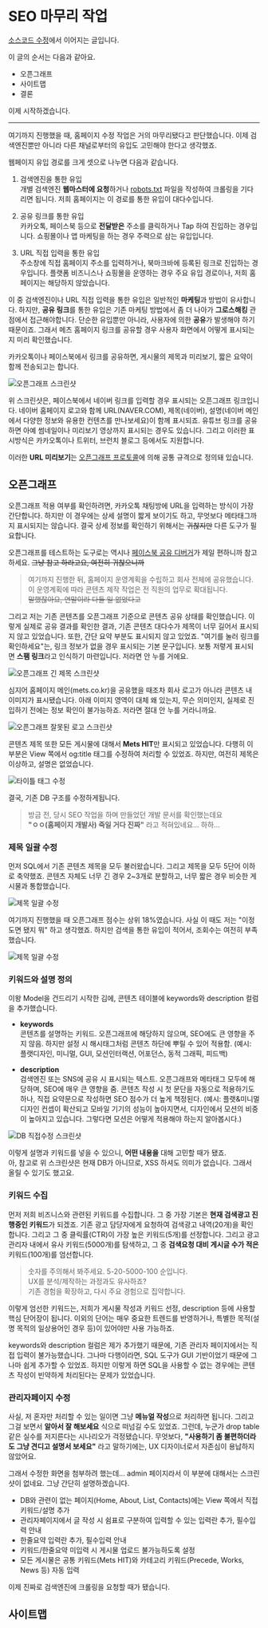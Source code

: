 # SEO 마무리 작업

[소스코드 수정](/code-modification.html)에서 이어지는 글입니다. 

이 글의 순서는 다음과 같아요. 

- 오픈그래프
- 사이트맵
- 결론

이제 시작하겠습니다. 

----------------

여기까지 진행했을 때, 홈페이지 수정 작업은 거의 마무리됐다고 판단했습니다. 이제 검색엔진뿐만 아니라 다른 채널로부터의 유입도 고민해야 한다고 생각했죠. 

웹페이지 유입 경로를 크게 셋으로 나누면 다음과 같습니다. 

1. 검색엔진을 통한 유입   
개별 검색엔진 **웹마스터에 요청**하거나 [robots.txt](https://searchadvisor.naver.com/guide/seo-basic-robots) 파일을 작성하여 크롤링을 기다리면 됩니다. 저희 홈페이지는 이 경로를 통한 유입이 대다수입니다.

2. 공유 링크를 통한 유입   
카카오톡, 페이스북 등으로 **전달받은** 주소를 클릭하거나 Tap 하여 진입하는 경우입니다. 쇼핑몰이나 앱 마케팅을 하는 경우 주력으로 삼는 유입입니다. 

3. URL 직접 입력을 통한 유입   
주소창에 직접 홈페이지 주소를 입력하거나, 북마크바에 등록된 링크로 진입하는 경우입니다. 플랫폼 비즈니스나 쇼핑몰을 운영하는 경우 주요 유입 경로이나, 저희 홈페이지는 해당하지 않았습니다. 

이 중 검색엔진이나 URL 직접 입력을 통한 유입은 일반적인 **마케팅**과 방법이 유사합니다. 하지만, **공유 링크**를 통한 유입은 기존 마케팅 방법에서 좀 더 나아가 **그로스해킹** 관점에서 접근해야합니다. 단순한 유입뿐만 아니라, 사용자에 의한 **공유**가 발생해야 하기 때문이죠. 그래서 메츠 홈페이지 링크를 공유할 경우 사용자 화면에서 어떻게 표시되는지 미리 확인했습니다. 

카카오톡이나 페이스북에서 링크를 공유하면, 게시물의 제목과 미리보기, 짧은 요약이 함께 전송되고는 합니다. 

![오픈그래프 스크린샷](/image/그림2.png)

위 스크린샷은, 페이스북에서 네이버 링크를 입력할 경우 표시되는 오픈그래프 링크입니다. 네이버 홈페이지 로고와 함께 URL(NAVER.COM), 제목(네이버), 설명(네이버 메인에서 다양한 정보와 유용한 컨텐츠를 만나보세요)이 함께 표시되죠. 유튜브 링크를 공유하면 아예 썸네일이나 미리보기 영상까지 표시되는 경우도 있습니다. 그리고 이러한 표시방식은 카카오톡이나 트위터, 브런치 블로그 등에서도 지원합니다. 

이러한 **URL 미리보기**는 [오픈그래프 프로토콜](https://ogp.me/)에 의해 공통 규격으로 정의돼 있습니다. 

## 오픈그래프

오픈그래프 적용 여부를 확인하려면, 카카오톡 채팅방에 URL을 입력하는 방식이 가장 간단합니다. 하지만 이 경우에는 상세 설명이 짧게 보이기도 하고, 무엇보다 메타태그까지 표시되지는 않습니다. 결국 상세 정보를 확인하기 위해서는 ~~귀찮지만~~ 다른 도구가 필요합니다. 

오픈그래프를 테스트하는 도구로는 역시나 [페이스북 공유 디버거](https://developers.facebook.com/tools/debug/)가 제일 편하니까 참고하세요. ~~그냥 참고 하라고요, 여전히 귀찮으니까~~ 

> 여기까지 진행한 뒤, 홈페이지 운영계획을 수립하고 회사 전체에 공유했습니다.   
이 운영계획에 따라 콘텐츠 제작 작업은 전 직원의 업무로 확대됩니다.   
~~말했잖아요, 연말이라 다들 일 없었다고~~

그리고 저는 기존 콘텐츠를 오픈그래프 기준으로 콘텐츠 공유 상태를 확인했습니다. 이렇게 실제로 공유 결과를 확인한 결과, 기존 콘텐츠 대다수가 제목이 너무 길어서 표시되지 않고 있었습니다. 또한, 간단 요약 부분도 표시되지 않고 있었죠. "여기를 눌러 링크를 확인하세요"는, 링크 정보가 없을 경우 표시되는 기본 문구입니다. 보통 저렿게 표시되면 **스팸 링크**라고 인식하기 마련입니다. 저라면 안 누를 거에요. 

![오픈그래프 긴 제목 스크린샷](/image/그림3.png)

심지어 홈페이지 메인(mets.co.kr)을 공유했을 때조차 회사 로고가 아니라 콘텐츠 내 이미지가 표시됐습니다. 아래 이미지 영역이 대체 왜 있는지, 무슨 의미인지, 실제로 진입하기 전에는 정보 확인이 불가능하죠. 저라면 절대 안 누를 거라니까요. 

![오픈그래프 잘못된 로고 스크린샷](/image/그림4.png)

콘텐츠 제목 또한 모든 게시물에 대해서 **Mets HIT**만 표시되고 있었습니다. 다행히 이 부분은 View 쪽에서 og:title 태그를 수정하여 처리할 수 있었죠. 하지만, 여전히 제목은 이상하고, 설명은 없었습니다. 

![타이틀 태그 수정](/image/그림7.png)

결국, 기존 DB 구조를 수정하게됩니다. 

> 방금 전, 당시 SEO 작업을 하며 만들었던 개발 문서를 확인했는데요   
**"ㅇㅇ(홈페이지 개발사) 죽일 거다 진짜"** 라고 적혀있네요... 하하... 

### 제목 일괄 수정

먼저 SQL에서 기존 콘텐츠 제목을 모두 불러왔습니다. 그리고 제목을 모두 5단어 이하로 축약했죠. 콘텐츠 자체도 너무 긴 경우 2~3개로 분할하고, 너무 짧은 경우 비슷한 게시물과 통합했습니다. 

![제목 일괄 수정](/image/그림5.png)

여기까지 진행했을 때 오픈그래프 점수는 상위 18%였습니다. 사실 이 때도 저는 "이정도면 됐지 뭐" 하고 생각했죠. 하지만 검색을 통한 유입이 적어서, 조회수는 여전히 부족했습니다. 

![제목 일괄 수정](/image/그림6.png)

### 키워드와 설명 정의

이왕 Model을 건드리기 시작한 김에, 콘텐츠 테이블에 keywords와 description 컬럼을 추가했습니다. 

- **keywords**   
콘텐츠를 설명하는 키워드. 오픈그래프에 해당하지 않으며, SEO에도 큰 영향을 주지 않음. 하지만 설정 시 해시태그처럼 콘텐츠 하단에 뿌릴 수 있어 적용함. (예시: 플랫디자인, 미니멀, GUI, 모션인터랙션, 어포던스, 동적 그래픽, 피드백)

- **description**   
검색엔진 또는 SNS에 공유 시 표시되는 텍스트. 오픈그래프와 메타태그 모두에 해당하며, SEO에 매우 큰 영향을 줌. 콘텐츠 작성 시 첫 문단을 자동으로 적용하기도 하나, 직접 요약문으로 작성하면 SEO 점수가 더 높게 책정된다. (예시: 플랫&amp;미니멀 디자인 컨셉이 확산되고 모바일 기기의 성능이 높아지면서, 디자인에서 모션의 비중이 높아지고 있습니다. 그렇다면 모션은 어떻게 적용해야 하는지 알아봅시다.)

![DB 직접수정 스크린샷](/image/그림8.png)

이렇게 설명과 키워드를 넣을 수 있으니, **어떤 내용을** 대해 고민할 때가 됐죠.   
아, 참고로 위 스크린샷은 현재 DB가 아니므로, XSS 하셔도 의미가 없습니다. 그래서 올릴 수 있기도 했고요. 

### 키워드 수집

먼저 저희 비즈니스와 관련된 키워드를 수집합니다. 그 중 가장 기본은 **현재 검색광고 진행중인 키워드**가 되겠죠. 기존 광고 담당자에게 요청하여 검색광고 내역(20개)을 확인합니다. 그리고 그 중 클릭률(CTR)이 가장 높은 키워드(5개)를 선정합니다. 그리고 광고 관리자 내에서 유사 키워드(5000개)를 탐색하고, 그 중 **검색요청 대비 게시글 수가 적은** 키워드(100개)를 엄선합니다. 

> 숫자를 주의해서 봐주세요. 5-20-5000-100 순입니다.   
UX를 분석/제작하는 과정과도 유사하죠?   
기존 경험을 확장하고, 다시 주요 경험으로 집약합니다. 

이렇게 엄선한 키워드는, 저희가 게시물 작성과 키워드 선정, description 등에 사용할 핵심 단어장이 됩니다. 이외의 단어는 매우 중요한 트렌드를 반영하거나, 특별한 목적(설명 목적의 일상용어인 경우 등)이 있어야만 사용 가능하죠. 

keywords와 description 컬럼은 제가 추가했기 때문에, 기존 관리자 페이지에서는 직접 입력이 불가능했습니다. 그나마 다행이라면, SQL 도구가 GUI 기반이었기 때문에 그나마 쉽게 추가할 수 있었죠. 하지만 이렇게 하면 SQL을 사용할 수 없는 경우에는 콘텐츠 작성이 빈약하게 처리된다는 문제가 있었습니다. 

### 관리자페이지 수정

사실, 저 혼자만 처리할 수 있는 일이면 그냥 **메뉴얼 작성**으로 처리하면 됩니다. 그리고 그걸 보면서 **알아서 잘 해보세요** 식으로 떠넘길 수도 있었죠. 그런데, 누군가 drop table 같은 실수를 저지른다는 시나리오가 걱정됐습니다. 무엇보다, **"사용하기 좀 불편하더라도 그냥 견디고 설명서 보세요"** 라고 말하기에는, UX 디자이너로서 자존심이 용납하지 않았어요. 

그래서 수정한 화면을 첨부하려 했는데... admin 페이지라서 이 부분에 대해서는 스크린샷이 없네요. 그냥 간단히 설명하겠습니다. 

- DB와 관련이 없는 페이지(Home, About, List, Contacts)에는 View 쪽에서 직접 키워드/설명 추가
- 관리자페이지에서 글 작성 시 쉼표로 구분하여 입력할 수 있는 입력란 추가, 필수입력 안내
- 한줄요약 입력란 추가, 필수입력 안내
- 키워드/한줄요약 미입력 시 게시물 업로드 불가능하도록 설정
- 모든 게시물은 공통 키워드(Mets HIT)와 카테고리 키워드(Precede, Works, News 등) 자동 입력

이제 진짜로 검색엔진에 크롤링을 요청할 때가 됐습니다. 

## 사이트맵

